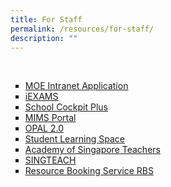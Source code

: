 ```yaml
---
title: For Staff
permalink: /resources/for-staff/
description: ""
---
```

<br>
<div>
<ul style="list-style-type: square;">
<li><a href="http://intranet.moe.gov.sg/Pages/Home.aspx" target="_blank">MOE Intranet Application</a>
</li>
<li><a href="https://iexams.seab.gov.sg/sso/login?service=https%3A%2F%2Fiexams.seab.gov.sg%2Fsso%2Foauth2.0%2FcallbackAuthorize%3Fclient_id%3Diexams2-prod%26redirect_uri%3Dhttps%253A%252F%252Fiexams.seab.gov.sg%252Fiexams2%252Flogin%252Foauth2%252Fcode%252Fiexams2-prod%26response_type%3Dcode%26client_name%3DCasOAuthClient" target="_blank">iEXAMS</a>
</li>
<li><a href="https://schoolcockpit.moe.gov.sg/" target="_blank">School Cockpit Plus</a>
</li>
<li><a href="https://portal.mims.moe.gov.sg" target="_blank">MIMS Portal</a>
</li>
<li><a href="https://idm.opal2.moe.edu.sg/" target="_blank">OPAL&nbsp;2.0</a>
</li>
<li><a href="https://vle.learning.moe.edu.sg/login" target="_blank">Student Learning Space</a>
</li>
<li><a href="https://academyofsingaporeteachers.moe.edu.sg/" target="_blank">Academy of Singapore Teachers</a>
</li>
<li><a href="http://singteach.nie.edu.sg/" target="_blank">SINGTEACH</a>
</li>
<li><a href="https://rbs.avero-tech.com" target="_blank">Resource Booking Service RBS</a>
</li>
</ul>
</div>